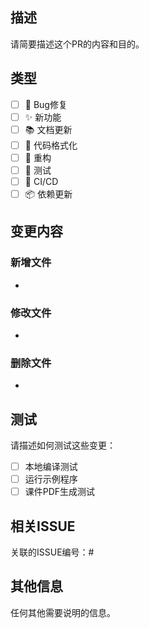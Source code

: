 ## 描述

请简要描述这个PR的内容和目的。

## 类型

- [ ] 🐛 Bug修复
- [ ] ✨ 新功能
- [ ] 📚 文档更新
- [ ] 🎨 代码格式化
- [ ] 🔧 重构
- [ ] 🧪 测试
- [ ] 🔄 CI/CD
- [ ] 📦 依赖更新

## 变更内容

### 新增文件
- 

### 修改文件
- 

### 删除文件
- 

## 测试

请描述如何测试这些变更：
- [ ] 本地编译测试
- [ ] 运行示例程序
- [ ] 课件PDF生成测试

## 相关ISSUE

关联的ISSUE编号：#

## 其他信息

任何其他需要说明的信息。
